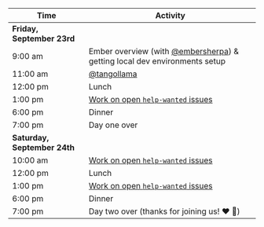 | Time | Activity |
|---|---|
| **Friday, September 23rd** | |
| 9:00 am | Ember overview (with [@embersherpa](https://twitter.com/embersherpa)) & getting local dev environments setup |
| 11:00 am | [@tangollama](https://github.com/tangollama) |
| 12:00 pm | Lunch |
| 1:00 pm | [Work on open `help-wanted` issues](https://github.com/HospitalRun/hospitalrun-frontend/projects/1) |
| 6:00 pm | Dinner |
| 7:00 pm | Day one over |
| **Saturday, September 24th** | |
| 10:00 am | [Work on open `help-wanted` issues](https://github.com/HospitalRun/hospitalrun-frontend/projects/1) |
| 12:00 pm | Lunch |
| 1:00 pm | [Work on open `help-wanted` issues](https://github.com/HospitalRun/hospitalrun-frontend/projects/1) |
| 6:00 pm | Dinner |
| 7:00 pm | Day two over (thanks for joining us! :heart: :tada:) |

